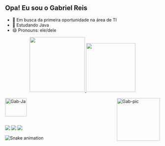 ## Opa!  Eu sou o Gabriel Reis

- 🔭 Em busca da primeira oportunidade na área de TI
- 🌱 Estudando Java
- 😄 Pronouns: ele/dele

<div align="center">
  <a href="https://github.com/Gab-engsoftware">
  <img height="180em" src="https://github-readme-stats.vercel.app/api?username=Gab-engsoftware&show_icons=true&theme=tokyonight&include_all_commits=true&count_private=true"/>
  <img height="160em" src="https://github-readme-stats.vercel.app/api/top-langs/?username=Gab-engsoftware&layout=compact&langs_count=7&theme=tokyonight"/>
</div>
<div style="display: inline_block"><br>
  <img align="center" alt="Gab-Ja" height="60" width="70" src="https://cdn.jsdelivr.net/gh/devicons/devicon/icons/java/java-original-wordmark.svg">
    <img align="right" alt="Gab-pic" height="140" width="140" src="https://cdn.discordapp.com/attachments/902537163315482698/940325842305843230/ezgif.com-gif-maker_2.gif">
</div>
  
  ##
 
<div>
  <a href="https://www.instagram.com/gab.engsoftware/" target="_blank"><img src="https://img.shields.io/badge/-Instagram-%23E4405F?style=for-the-badge&logo=instagram&logoColor=white" target="_blank"></a>
  <a href = "mailto:gabrielgomes.reis@ucsal.edu.br"><img src="https://img.shields.io/badge/-Gmail-%23333?style=for-the-badge&logo=gmail&logoColor=white" target="_blank"></a>
  <a href="https://www.linkedin.com/in/gabriel-reis-4b643521a" target="_blank"><img src="https://img.shields.io/badge/-LinkedIn-%230077B5?style=for-the-badge&logo=linkedin&logoColor=white" target="_blank"></a> 
  
   ![Snake animation](https://github.com/Gab-engsoftware/Gab-engsoftware/blob/output/github-contribution-grid-snake.svg)
</div>
